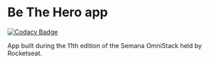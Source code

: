 # Be The Hero app

[![Codacy Badge](https://api.codacy.com/project/badge/Grade/494dd01d38904328abf898d58e08ee4f)](https://app.codacy.com/manual/Bonizario/be-the-hero?utm_source=github.com&utm_medium=referral&utm_content=Bonizario/be-the-hero&utm_campaign=Badge_Grade_Settings)

App built during the 11th edition of the Semana OmniStack held by Rocketseat.
